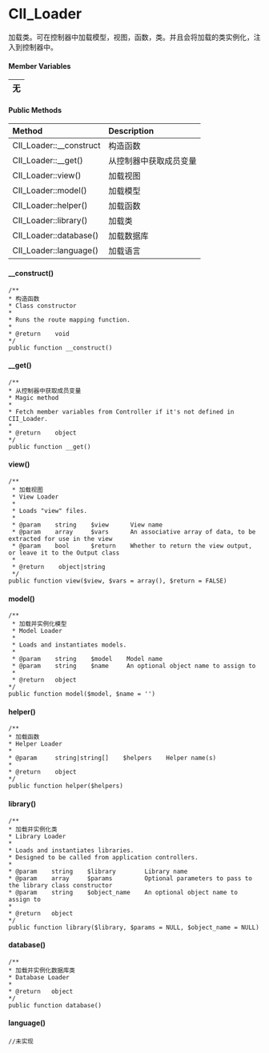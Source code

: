 # CII\_Loader

加载类。可在控制器中加载模型，视图，函数，类。并且会将加载的类实例化，注入到控制器中。

#### Member Variables

| 无 |
| :---: |


#### Public Methods

| Method | Description |
| :--- | :--- |
| CII\_Loader::\_\_construct | 构造函数 |
| CII\_Loader::\_\_get\(\) | 从控制器中获取成员变量 |
| CII\_Loader::view\(\) | 加载视图 |
| CII\_Loader::model\(\) | 加载模型 |
| CII\_Loader::helper\(\) | 加载函数 |
| CII\_Loader::library\(\) | 加载类 |
| CII\_Loader::database\(\) | 加载数据库 |
| CII\_Loader::language\(\) | 加载语言 |

#### \_\_construct\(\)

```
/**
* 构造函数
* Class constructor
*
* Runs the route mapping function.
*
* @return    void
*/
public function __construct()
```

#### \_\_get\(\)

```
/**
* 从控制器中获取成员变量
* Magic method 
*
* Fetch member variables from Controller if it's not defined in CII_Loader.
*
* @return    object
*/
public function __get()
```

#### view\(\)

```
/**
 * 加载视图
 * View Loader
 * 
 * Loads "view" files.
 *
 * @param    string    $view      View name
 * @param    array     $vars      An associative array of data, to be extracted for use in the view
 * @param    bool      $return    Whether to return the view output, or leave it to the Output class
 *
 * @return    object|string
 */
public function view($view, $vars = array(), $return = FALSE)
```

#### model\(\)

```
/**
 * 加载并实例化模型
 * Model Loader
 *
 * Loads and instantiates models.
 *
 * @param    string    $model    Model name
 * @param    string    $name     An optional object name to assign to
 *
 * @return   object
*/
public function model($model, $name = '')
```

#### helper\(\)

```
/**
* 加载函数
* Helper Loader
*
* @param     string|string[]    $helpers    Helper name(s)
*
* @return    object
*/
public function helper($helpers)
```

#### library\(\)

```
/**
* 加载并实例化类
* Library Loader
*
* Loads and instantiates libraries.
* Designed to be called from application controllers.
*
* @param    string    $library        Library name
* @param    array     $params         Optional parameters to pass to the library class constructor
* @param    string    $object_name    An optional object name to assign to
*
* @return   object
*/
public function library($library, $params = NULL, $object_name = NULL)
```

#### database\(\)

```
/**
* 加载并实例化数据库类
* Database Loader
*
* @return   object
*/
public function database()
```

#### language\(\)

```
//未实现
```



